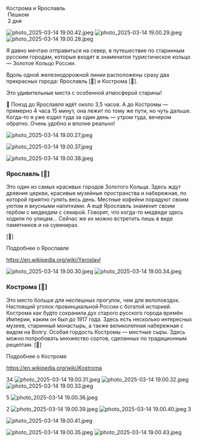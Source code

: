 <link rel="stylesheet" href="../assets-custom/css/style-markdown.css">
<div class="cover-container" style="background-image: url('kostroma-ipatevsky.jpg');     background-position-y: 30%;">
	<div class="cover-text">
		<div class="cover-title">
            Кострома и Ярославль
        </div>
		<div class="cover-description">
			<div>
                <img class="cover-icon" src="../assets-custom/icon-footsteps.png" loading="lazy" alt="" />
                <span>Пешком</span>
            </div>
            <div>
                <img class="cover-icon" loading="lazy" src="../assets-custom/icon-time.png" alt=""  />
                <span>2 дня</span>
            </div>
		</div>
	</div>
</div>

<div id="map"></div>


![photo_2025-03-14 19.00.42.jpeg](photo_2025-03-14%2019.00.42.jpeg)
![photo_2025-03-14 19.00.29.jpeg](photo_2025-03-14%2019.00.29.jpeg)
![photo_2025-03-14 19.00.28.jpeg](photo_2025-03-14%2019.00.28.jpeg)


Я давно мечтаю отправиться на север, в путешествие по старинным русским городам, которые входят в знаменитое туристическое кольцо — Золотое Кольцо России.

Вдоль одной железнодорожной линии расположены сразу два прекрасных города: Ярославль [🐻] и Кострома [🧀].

Это удивительные места с особенной атмосферой старины!

🚂 Поезд до Ярославля идёт около 3,5 часов.
А до Костромы — примерно 4 часа 15 минут, она лежит по тому же пути, но чуть дальше.
Когда-то я уже ездил туда за один день — утром туда, вечером обратно. Очень удобно и вполне реально!

![photo_2025-03-14 19.00.27.jpeg](photo_2025-03-14%2019.00.27.jpeg)

![photo_2025-03-14 19.00.37.jpeg](photo_2025-03-14%2019.00.37.jpeg)

![photo_2025-03-14 19.00.38.jpeg](photo_2025-03-14%2019.00.38.jpeg)


### Ярославль [🐻]

Это один из самых красивых городов Золотого Кольца.
Здесь ждут древние церкви, красивые музейные пространства и набережная, по которой приятно гулять весь день.
Местные кофейни порадуют своим уютом и вкусными напитками.
А ещё Ярославль знаменит своим гербом с медведем с секирой. Говорят, что когда-то медведи здесь ходили по улицам… Сейчас же их можно встретить лишь в виде памятников и на сувенирах.

[🐻]

Подробнее о Ярославле

https://en.wikipedia.org/wiki/Yaroslavl


![photo_2025-03-14 19.00.30.jpeg](photo_2025-03-14%2019.00.30.jpeg)
![photo_2025-03-14 19.00.34.jpeg](photo_2025-03-14%2019.00.34.jpeg)

### Кострома [🧀]

Это место больше для неспешных прогулок, чем для велопоездок.
Настоящий уголок провинциальной России с богатой историей.
Кострома как будто сохранила дух старого русского города времён Империи, каким он был до 1917 года.
Здесь есть несколько интересных музеев, старинный монастырь, а также великолепная набережная с видом на Волгу.
Особая гордость Костромы — местные сыры. Здесь можно попробовать множество сортов, сделанных по традиционным рецептам.
[🧀]


Подробнее о Костроме

https://en.wikipedia.org/wiki/Kostroma




34
![photo_2025-03-14 19.00.31.jpeg](photo_2025-03-14%2019.00.31.jpeg)
![photo_2025-03-14 19.00.32.jpeg](photo_2025-03-14%2019.00.32.jpeg)
![photo_2025-03-14 19.00.33.jpeg](photo_2025-03-14%2019.00.33.jpeg)

5
![photo_2025-03-14 19.00.36.jpeg](photo_2025-03-14%2019.00.36.jpeg)

2
![photo_2025-03-14 19.00.39.jpeg](photo_2025-03-14%2019.00.39.jpeg)
![photo_2025-03-14 19.00.40.jpeg](photo_2025-03-14%2019.00.40.jpeg)
3

![photo_2025-03-14 19.00.41.jpeg](photo_2025-03-14%2019.00.41.jpeg)

![photo_2025-03-14 19.00.35.jpeg](photo_2025-03-14%2019.00.35.jpeg)
![photo_2025-03-14 19.00.43.jpeg](photo_2025-03-14%2019.00.43.jpeg)








<link href="https://api.mapbox.com/mapbox-gl-js/v3.10.0/mapbox-gl.css" rel="stylesheet">
<script src="https://api.mapbox.com/mapbox-gl-js/v3.10.0/mapbox-gl.js"></script>
<script src="https://cdn.jsdelivr.net/npm/js-yaml@4.1.0/dist/js-yaml.min.js"></script>
<script src="../assets-custom/js/cozy-journey.js"></script>
<script>architectMap({
    tracks: [
        {path: 'kostroma-bus.gpx', color: 'blue'},
        {path: 'yaroslavl-bus.gpx', color: 'blue'},
        {path: 'kostroma-hike.gpx'},
        {path: 'kostroma-sloboda-hike.gpx'},
        {path: 'yaroslavl-hike.gpx'}],
    points: 'points.yaml',
    zoom: 5.25,
    center: [39.34453, 56.25837],
    fitDuration: 9000
});
</script>